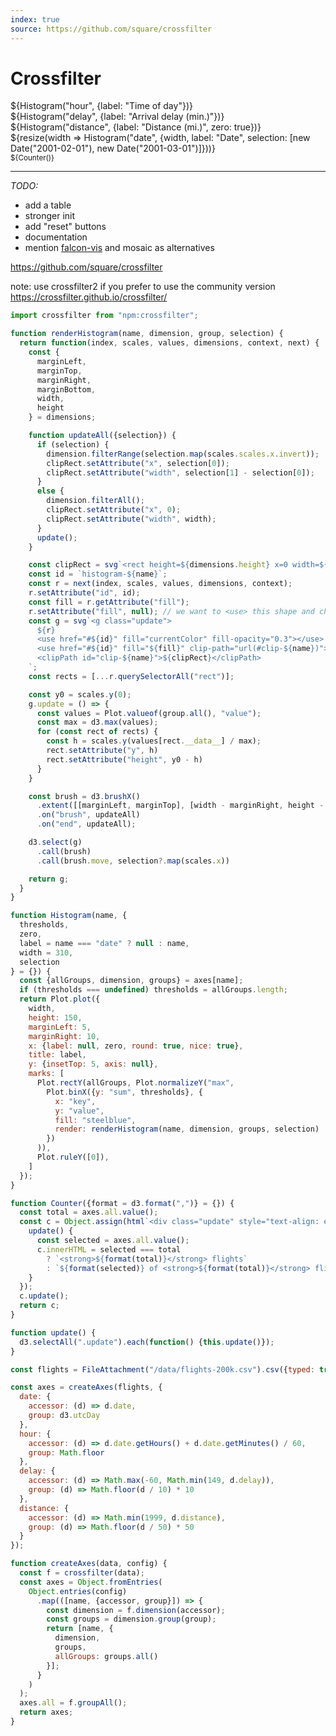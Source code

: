 ```yaml
---
index: true
source: https://github.com/square/crossfilter
---
```


# Crossfilter

<div style="max-width: 880px;">
<div class="grid grid-cols-3">
  <div>${Histogram("hour", {label: "Time of day"})}</div>
  <div>${Histogram("delay", {label: "Arrival delay (min.)"})}</div>
  <div>${Histogram("distance", {label: "Distance (mi.)", zero: true})}</div>
  <div class="grid-colspan-3">${resize(width => Histogram("date", {width, label: "Date", selection: [new Date("2001-02-01"), new Date("2001-03-01")]}))}</div>
  <div class="grid-colspan-3"><small>${Counter()}</small></div>
</div>
</div>

<style>
  rect.selection {fill: steelblue; fill-opacity: 0.15;}
  figure h2 {font-weight: normal; font-size: 1rem;}
</style>

---

_TODO:_

- add a table
- stronger init
- add "reset" buttons
- documentation
- mention [falcon-vis](https://github.com/vega/falcon) and mosaic as alternatives

https://github.com/square/crossfilter

note: use crossfilter2 if you prefer to use the community version https://crossfilter.github.io/crossfilter/

```js echo
import crossfilter from "npm:crossfilter";
```

```js echo
function renderHistogram(name, dimension, group, selection) {
  return function(index, scales, values, dimensions, context, next) {
    const {
      marginLeft,
      marginTop,
      marginRight,
      marginBottom,
      width,
      height
    } = dimensions;

    function updateAll({selection}) {
      if (selection) {
        dimension.filterRange(selection.map(scales.scales.x.invert));
        clipRect.setAttribute("x", selection[0]);
        clipRect.setAttribute("width", selection[1] - selection[0]);
      }
      else {
        dimension.filterAll();
        clipRect.setAttribute("x", 0);
        clipRect.setAttribute("width", width);
      }
      update();
    }

    const clipRect = svg`<rect height=${dimensions.height} x=0 width=${width}>`;
    const id = `histogram-${name}`;
    const r = next(index, scales, values, dimensions, context);
    r.setAttribute("id", id);
    const fill = r.getAttribute("fill");
    r.setAttribute("fill", null); // we want to <use> this shape and change its fill
    const g = svg`<g class="update">
      ${r}
      <use href="#${id}" fill="currentColor" fill-opacity="0.3"></use>
      <use href="#${id}" fill="${fill}" clip-path="url(#clip-${name})"></use>
      <clipPath id="clip-${name}">${clipRect}</clipPath>
    `;
    const rects = [...r.querySelectorAll("rect")];

    const y0 = scales.y(0);
    g.update = () => {
      const values = Plot.valueof(group.all(), "value");
      const max = d3.max(values);
      for (const rect of rects) {
        const h = scales.y(values[rect.__data__] / max);
        rect.setAttribute("y", h)
        rect.setAttribute("height", y0 - h)
      }
    }

    const brush = d3.brushX()
      .extent([[marginLeft, marginTop], [width - marginRight, height - marginBottom]])
      .on("brush", updateAll)
      .on("end", updateAll);

    d3.select(g)
      .call(brush)
      .call(brush.move, selection?.map(scales.x))

    return g;
  }
}

function Histogram(name, {
  thresholds,
  zero,
  label = name === "date" ? null : name,
  width = 310,
  selection
} = {}) {
  const {allGroups, dimension, groups} = axes[name];
  if (thresholds === undefined) thresholds = allGroups.length;
  return Plot.plot({
    width,
    height: 150,
    marginLeft: 5,
    marginRight: 10,
    x: {label: null, zero, round: true, nice: true},
    title: label,
    y: {insetTop: 5, axis: null},
    marks: [
      Plot.rectY(allGroups, Plot.normalizeY("max",
        Plot.binX({y: "sum", thresholds}, {
          x: "key",
          y: "value",
          fill: "steelblue",
          render: renderHistogram(name, dimension, groups, selection)
        })
      )),
      Plot.ruleY([0]),
    ]
  });
}

function Counter({format = d3.format(",")} = {}) {
  const total = axes.all.value();
  const c = Object.assign(html`<div class="update" style="text-align: end;">`, {
    update() {
      const selected = axes.all.value();
      c.innerHTML = selected === total
        ? `<strong>${format(total)}</strong> flights`
        : `${format(selected)} of <strong>${format(total)}</strong> flights`
    }
  });
  c.update();
  return c;
}

function update() {
  d3.selectAll(".update").each(function() {this.update()});
}
```

```js echo
const flights = FileAttachment("/data/flights-200k.csv").csv({typed: true});
```

```js echo
const axes = createAxes(flights, {
  date: {
    accessor: (d) => d.date,
    group: d3.utcDay
  },
  hour: {
    accessor: (d) => d.date.getHours() + d.date.getMinutes() / 60,
    group: Math.floor
  },
  delay: {
    accessor: (d) => Math.max(-60, Math.min(149, d.delay)),
    group: (d) => Math.floor(d / 10) * 10
  },
  distance: {
    accessor: (d) => Math.min(1999, d.distance),
    group: (d) => Math.floor(d / 50) * 50
  }
});
```

```js echo
function createAxes(data, config) {
  const f = crossfilter(data);
  const axes = Object.fromEntries(
    Object.entries(config)
      .map(([name, {accessor, group}]) => {
        const dimension = f.dimension(accessor);
        const groups = dimension.group(group);
        return [name, {
          dimension,
          groups,
          allGroups: groups.all()
        }];
      }
    )
  );
  axes.all = f.groupAll();
  return axes;
}
```
